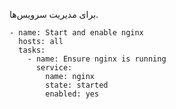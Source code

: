 برای مدیریت سرویس‌ها.

```
- name: Start and enable nginx
  hosts: all
  tasks:
    - name: Ensure nginx is running
      service:
        name: nginx
        state: started
        enabled: yes
```
